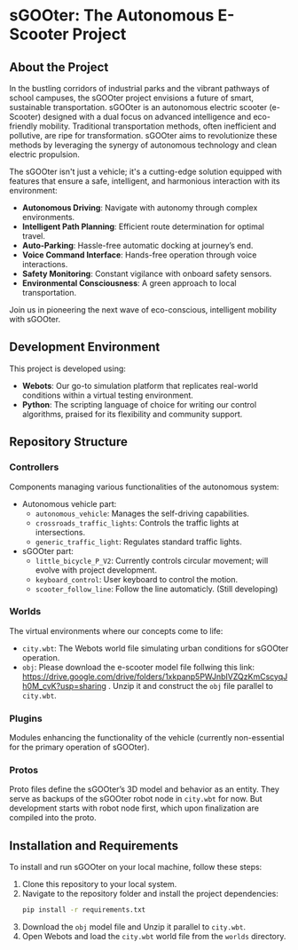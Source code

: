 # sGOOter: The Autonomous E-Scooter Project

## About the Project

In the bustling corridors of industrial parks and the vibrant pathways of school campuses, the sGOOter project envisions a future of smart, sustainable transportation. sGOOter is an autonomous electric scooter (e-Scooter) designed with a dual focus on advanced intelligence and eco-friendly mobility. Traditional transportation methods, often inefficient and pollutive, are ripe for transformation. sGOOter aims to revolutionize these methods by leveraging the synergy of autonomous technology and clean electric propulsion.

The sGOOter isn't just a vehicle; it's a cutting-edge solution equipped with features that ensure a safe, intelligent, and harmonious interaction with its environment:

- **Autonomous Driving**: Navigate with autonomy through complex environments.
- **Intelligent Path Planning**: Efficient route determination for optimal travel.
- **Auto-Parking**: Hassle-free automatic docking at journey’s end.
- **Voice Command Interface**: Hands-free operation through voice interactions.
- **Safety Monitoring**: Constant vigilance with onboard safety sensors.
- **Environmental Consciousness**: A green approach to local transportation.

Join us in pioneering the next wave of eco-conscious, intelligent mobility with sGOOter.

## Development Environment

This project is developed using:

- **Webots**: Our go-to simulation platform that replicates real-world conditions within a virtual testing environment.
- **Python**: The scripting language of choice for writing our control algorithms, praised for its flexibility and community support.

## Repository Structure

### Controllers

Components managing various functionalities of the autonomous system:
- Autonomous vehicle part:
    - `autonomous_vehicle`: Manages the self-driving capabilities.
    - `crossroads_traffic_lights`: Controls the traffic lights at intersections.
    - `generic_traffic_light`: Regulates standard traffic lights.
- sGOOter part:
    - `little_bicycle_P_V2`: Currently controls circular movement; will evolve with project development.
    - `keyboard_control`: User keyboard to control the motion.
    - `scooter_follow_line`: Follow the line automaticly. (Still developing)

### Worlds

The virtual environments where our concepts come to life:
- `city.wbt`: The Webots world file simulating urban conditions for sGOOter operation.
- `obj`: Please download the e-scooter model file follwing this link: https://drive.google.com/drive/folders/1xkpanp5PWJnbIVZQzKmCscyqJh0M_cvK?usp=sharing . Unzip it and construct the `obj` file parallel to `city.wbt`.

### Plugins

Modules enhancing the functionality of the vehicle (currently non-essential for the primary operation of sGOOter).

### Protos

Proto files define the sGOOter’s 3D model and behavior as an entity. They serve as backups of the sGOOter robot node in `city.wbt` for now. But development starts with robot node first, which upon finalization are compiled into the proto.

## Installation and Requirements

To install and run sGOOter on your local machine, follow these steps:

1. Clone this repository to your local system.
2. Navigate to the repository folder and install the project dependencies:
   ```bash
   pip install -r requirements.txt
   ```
3. Download the `obj` model file and Unzip it parallel to `city.wbt`.
4. Open Webots and load the `city.wbt` world file from the `worlds` directory.



